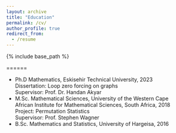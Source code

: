 ```yaml
---
layout: archive
title: "Education"
permalink: /cv/
author_profile: true
redirect_from:
  - /resume
---
```


{% include base_path %}

======
* Ph.D  Mathematics, Eskisehir Technical University, 2023 \
  Dissertation: Loop zero forcing on graphs\
  Supervisor: Prof. Dr. Handan Akyar
* M.Sc.  Mathematical Sciences, University of the Western Cape\
  African Institute for Mathematical Sciences, South Africa, 2018\
  Project: Permutation Statistics\
  Supervisor: Prof. Stephen Wagner
* B.Sc. Mathematics and Statistics, University of Hargeisa, 2016

